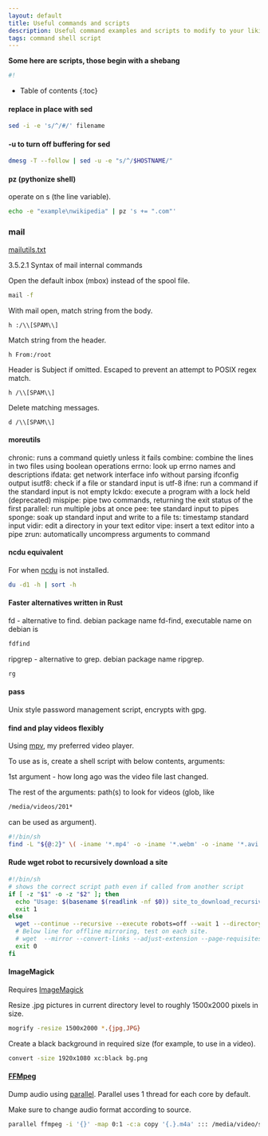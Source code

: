```yaml
---
layout: default
title: Useful commands and scripts
description: Useful command examples and scripts to modify to your liking.
tags: command shell script
---
```


**Some here are scripts, those begin with a shebang**
```sh
#!
```

* Table of contents
{:toc}

#### replace in place with sed
```sh
sed -i -e 's/^/#/' filename
```
#### -u to turn off buffering for sed

```sh
dmesg -T --follow | sed -u -e "s/^/$HOSTNAME/"
```

#### pz (pythonize shell)

operate on s (the line variable).
```sh
echo -e "example\nwikipedia" | pz 's += ".com"'
```

### mail

[mailutils.txt](https://mailutils.org/manual/mailutils.txt)

3.5.2.1 Syntax of mail internal commands

Open the default inbox (mbox) instead of the spool file.

```sh
mail -f
```

With mail open, match string from the body.

```
h :/\\[SPAM\\]
```

Match string from the header.

```
h From:/root
```

Header is Subject if omitted.
Escaped to prevent an attempt to POSIX regex match.

```
h /\\[SPAM\\]
```

Delete matching messages.

```
d /\\[SPAM\\]
```

#### moreutils

chronic: runs a command quietly unless it fails
combine: combine the lines in two files using boolean operations
errno: look up errno names and descriptions
ifdata: get network interface info without parsing ifconfig output
isutf8: check if a file or standard input is utf-8
ifne: run a command if the standard input is not empty
lckdo: execute a program with a lock held (deprecated)
mispipe: pipe two commands, returning the exit status of the first
parallel: run multiple jobs at once
pee: tee standard input to pipes
sponge: soak up standard input and write to a file
ts: timestamp standard input
vidir: edit a directory in your text editor
vipe: insert a text editor into a pipe
zrun: automatically uncompress arguments to command

#### ncdu equivalent

For when [ncdu](https://dev.yorhel.nl/ncdu) is not installed.
```sh
du -d1 -h | sort -h
```

#### Faster alternatives written in Rust

fd - alternative to find.
debian package name fd-find, executable name on debian is
```sh
fdfind
```
ripgrep - alternative to grep.
debian package name ripgrep.
```sh
rg
```

#### pass

Unix style password management script, encrypts with gpg.

#### find and play videos flexibly

Using [mpv](https://mpv.io/), my preferred video player.

To use as is, create a shell script with below contents, arguments:

1st argument - how long ago was the video file last changed.

The rest of the arguments: path(s) to look for videos (glob, like 
```sh
/media/videos/201*
```
can be used as argument).

```sh
#!/bin/sh
find -L "${@:2}" \( -iname '*.mp4' -o -iname '*.webm' -o -iname '*.avi' \) -a -ctime -"$1" -print0 | xargs -0 mpv 
```

#### Rude wget robot to recursively download a site

```sh
#!/bin/sh
# shows the correct script path even if called from another script
if [ -z "$1" -o -z "$2" ]; then
  echo "Usage: $(basename $(readlink -nf $0)) site_to_download_recursively destination_directory" 
  exit 1
else
  wget --continue --recursive --execute robots=off --wait 1 --directory-prefix="$2" "$1"
  # Below line for offline mirroring, test on each site.
  # wget  --mirror --convert-links --adjust-extension --page-requisites --no-parent --continue --recursive --execute robots=off --wait 1 --directory-prefix="$2" "$1"
  exit 0
fi
```

#### ImageMagick
Requires [ImageMagick](https://www.imagemagick.org/)

Resize .jpg pictures in current directory level to roughly 1500x2000 pixels in size.
```sh
mogrify -resize 1500x2000 *.{jpg,JPG}
```

Create a black background in required size (for example, to use in a video).
```sh
convert -size 1920x1080 xc:black bg.png
```

#### [FFMpeg](https://ffmpeg.org/)

Dump audio using [parallel](https://www.gnu.org/software/parallel/). Parallel uses 1 thread for each core by default.

Make sure to change audio format according to source.
```sh
parallel ffmpeg -i '{}' -map 0:1 -c:a copy '{.}.m4a' ::: /media/video/source_video_file.mkv
```
